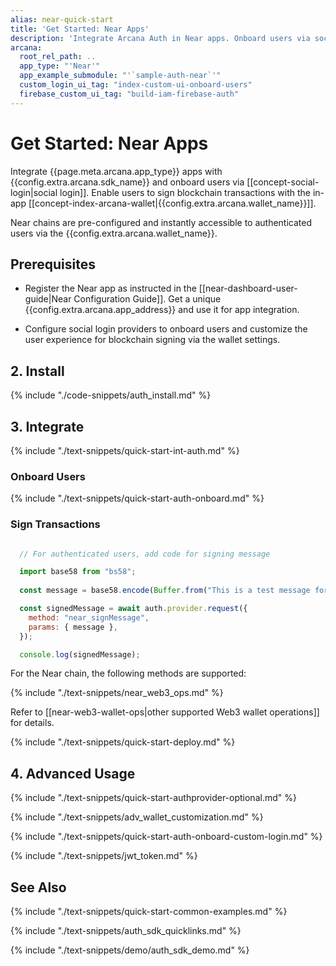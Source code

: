 ```yaml
---
alias: near-quick-start
title: 'Get Started: Near Apps'
description: 'Integrate Arcana Auth in Near apps. Onboard users via social login. Provide instant access to the in-app Arcana wallet for signing transactions.'
arcana:
  root_rel_path: ..
  app_type: "'Near'"
  app_example_submodule: "'`sample-auth-near`'"
  custom_login_ui_tag: "index-custom-ui-onboard-users"
  firebase_custom_ui_tag: "build-iam-firebase-auth"
---
```


# Get Started: Near Apps

Integrate {{page.meta.arcana.app_type}} apps with {{config.extra.arcana.sdk_name}} and onboard users via [[concept-social-login|social login]]. Enable users to sign blockchain transactions with the in-app [[concept-index-arcana-wallet|{{config.extra.arcana.wallet_name}}]].

Near chains are pre-configured and instantly accessible to authenticated users via the {{config.extra.arcana.wallet_name}}.

## Prerequisites

* Register the Near app as instructed in the [[near-dashboard-user-guide|Near Configuration Guide]]. Get a unique {{config.extra.arcana.app_address}} and use it for app integration.

* Configure social login providers to onboard users and customize the user experience for blockchain signing via the wallet settings. 

## 2. Install

{% include "./code-snippets/auth_install.md" %}

## 3. Integrate

{% include "./text-snippets/quick-start-int-auth.md" %}

### Onboard Users

{% include "./text-snippets/quick-start-auth-onboard.md" %}

### Sign Transactions

```js 

  // For authenticated users, add code for signing message

  import base58 from "bs58";
    
  const message = base58.encode(Buffer.from("This is a test message for trying 'SignMessage'."));

  const signedMessage = await auth.provider.request({
    method: "near_signMessage",
    params: { message },
  });

  console.log(signedMessage);

```

For the Near chain, the following methods are supported:

{% include "./text-snippets/near_web3_ops.md" %}

Refer to [[near-web3-wallet-ops|other supported Web3 wallet operations]] for details.

{% include "./text-snippets/quick-start-deploy.md" %}

## 4. Advanced Usage

{% include "./text-snippets/quick-start-authprovider-optional.md" %}

{% include "./text-snippets/adv_wallet_customization.md" %}

{% include "./text-snippets/quick-start-auth-onboard-custom-login.md" %}

{% include "./text-snippets/jwt_token.md" %}

## See Also

{% include "./text-snippets/quick-start-common-examples.md" %}

{% include "./text-snippets/auth_sdk_quicklinks.md" %}

{% include "./text-snippets/demo/auth_sdk_demo.md" %}